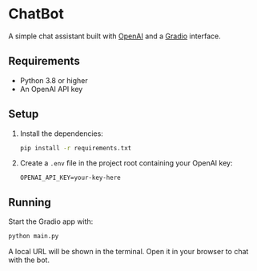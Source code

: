 # ChatBot

A simple chat assistant built with [OpenAI](https://openai.com/) and a [Gradio](https://gradio.app/) interface.

## Requirements

- Python 3.8 or higher
- An OpenAI API key

## Setup

1. Install the dependencies:
   ```bash
   pip install -r requirements.txt
   ```
2. Create a `.env` file in the project root containing your OpenAI key:
   ```
   OPENAI_API_KEY=your-key-here
   ```

## Running

Start the Gradio app with:

```bash
python main.py
```

A local URL will be shown in the terminal. Open it in your browser to chat with the bot.

